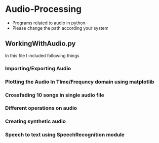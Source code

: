 # Audio-Processing
- Programs related to audio in python
- Please change the path according your system

## WorkingWithAudio.py

In this file I included following things
### Importing/Exporting Audio
### Plotting the Audio In TIme/Frequncy domain using matplotlib
### Crossfading 10 songs in single audio file
### Different operations on audio
### Creating synthetic audio
### Speech to text using SpeechRecognition module
